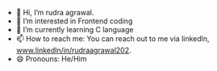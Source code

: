 - 👋 Hi, I’m rudra agrawal.
- 👀 I’m interested in Frontend coding
- 🌱 I’m currently learning C language
- 📫 How to reach me: You can reach out to me via linkedln, www.linkedln/in/rudraagrawal202.
- 😄 Pronouns: He/Him

<!---
ragraw43/ragraw43 is a ✨ special ✨ repository because its `README.md` (this file) appears on your GitHub profile.
You can click the Preview link to take a look at your changes.
--->
